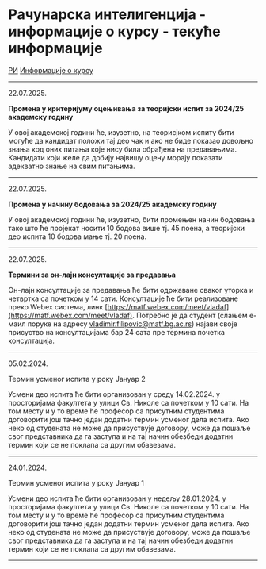 # Рачунарска интелигенција - информације о курсу - текуће информације

[РИ](../../README.md) [Информације о курсу](../README.md)

---

22.07.2025.

**Промена у критеријуму оцењивања за теоријски испит за 2024/25 академску годину**

У овој академској години ће, изузетно, на теорисјком испиту бити могуће да кандидат положи тај део чак и ако не биде показао довољно знања код оних питања које нису била обрађена на предавањима. Кандидати који желе да добију највишу оцену морају показати адекватно знање на свим питањима.

---

22.07.2025.

**Промена у начину бодовања за 2024/25 академску годину**

У овој академској години ће, изузетно, бити промењен начин бодовања тако што ће пројекат носити 10 бодова више тј. 45 поена, а теоријски део испита 10 бодова мање тј. 20 поена.

---

22.07.2025.

**Термини за он-лајн консултације за предавања**

Он-лајн консултације за предавања ће бити одржаване сваког уторка и четвртка са почетком у 14 сати. Консултације ће бити реализоване преко Webex система, линк [https://matf.webex.com/meet/vladaf](https://matf.webex.com/meet/vladaf). Потребно је да студент (слањем е-маил поруке на адресу vladimir.filipovic@matf.bg.ac.rs) најави своје присуство на консултацијама бар 24 сата пре термина почетка консултација.

---

05.02.2024.

Термин усменог испита у року Јануар 2

Усмени део испита ће бити организован у среду 14.02.2024. у просторијама факултета у улици Св. Николе са почетком у 10 сати. На том месту и у то време ће професор са присутним студентима договорити још тачно један додатни термин усменог дела испита. Ако неко од студената не може да присуствује договору, може да пошаље свог представника да га заступа и на тај начин обезбеди додатни термин који се не поклапа са другим обавезама.

---

24.01.2024.

Термин усменог испита у року Јануар 1

Усмени део испита ће бити организован у недељу 28.01.2024. у просторијама факултета у улици Св. Николе са почетком у 10 сати. На том месту и у то време ће професор са присутним студентима договорити још тачно један додатни термин усменог дела испита. Ако неко од студената не може да присуствује договору, може да пошаље свог представника да га заступа и на тај начин обезбеди додатни термин који се не поклапа са другим обавезама.

---
